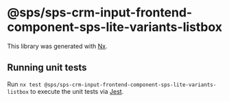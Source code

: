 # @sps/sps-crm-input-frontend-component-sps-lite-variants-listbox

This library was generated with [Nx](https://nx.dev).

## Running unit tests

Run `nx test @sps/sps-crm-input-frontend-component-sps-lite-variants-listbox` to execute the unit tests via [Jest](https://jestjs.io).
